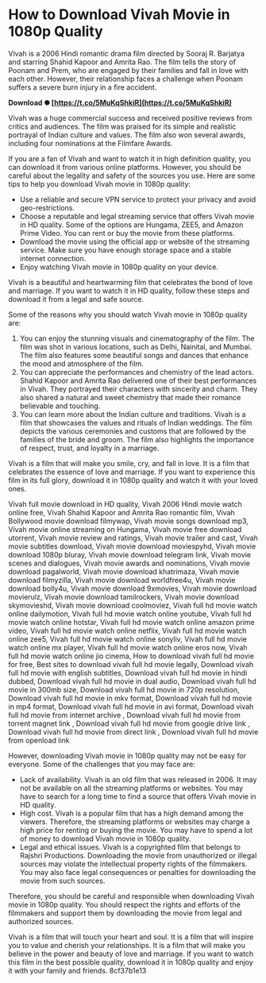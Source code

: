
 
# How to Download Vivah Movie in 1080p Quality
 
Vivah is a 2006 Hindi romantic drama film directed by Sooraj R. Barjatya and starring Shahid Kapoor and Amrita Rao. The film tells the story of Poonam and Prem, who are engaged by their families and fall in love with each other. However, their relationship faces a challenge when Poonam suffers a severe burn injury in a fire accident.
 
**Download ✺ [https://t.co/5MuKqShkiR](https://t.co/5MuKqShkiR)**


 
Vivah was a huge commercial success and received positive reviews from critics and audiences. The film was praised for its simple and realistic portrayal of Indian culture and values. The film also won several awards, including four nominations at the Filmfare Awards.
 
If you are a fan of Vivah and want to watch it in high definition quality, you can download it from various online platforms. However, you should be careful about the legality and safety of the sources you use. Here are some tips to help you download Vivah movie in 1080p quality:
 
- Use a reliable and secure VPN service to protect your privacy and avoid geo-restrictions.
- Choose a reputable and legal streaming service that offers Vivah movie in HD quality. Some of the options are Hungama, ZEE5, and Amazon Prime Video. You can rent or buy the movie from these platforms.
- Download the movie using the official app or website of the streaming service. Make sure you have enough storage space and a stable internet connection.
- Enjoy watching Vivah movie in 1080p quality on your device.

Vivah is a beautiful and heartwarming film that celebrates the bond of love and marriage. If you want to watch it in HD quality, follow these steps and download it from a legal and safe source.
  
Some of the reasons why you should watch Vivah movie in 1080p quality are:

1. You can enjoy the stunning visuals and cinematography of the film. The film was shot in various locations, such as Delhi, Nainital, and Mumbai. The film also features some beautiful songs and dances that enhance the mood and atmosphere of the film.
2. You can appreciate the performances and chemistry of the lead actors. Shahid Kapoor and Amrita Rao delivered one of their best performances in Vivah. They portrayed their characters with sincerity and charm. They also shared a natural and sweet chemistry that made their romance believable and touching.
3. You can learn more about the Indian culture and traditions. Vivah is a film that showcases the values and rituals of Indian weddings. The film depicts the various ceremonies and customs that are followed by the families of the bride and groom. The film also highlights the importance of respect, trust, and loyalty in a marriage.

Vivah is a film that will make you smile, cry, and fall in love. It is a film that celebrates the essence of love and marriage. If you want to experience this film in its full glory, download it in 1080p quality and watch it with your loved ones.
 
Vivah full movie download in HD quality,  Vivah 2006 Hindi movie watch online free,  Vivah Shahid Kapoor and Amrita Rao romantic film,  Vivah Bollywood movie download filmywap,  Vivah movie songs download mp3,  Vivah movie online streaming on Hungama,  Vivah movie free download utorrent,  Vivah movie review and ratings,  Vivah movie trailer and cast,  Vivah movie subtitles download,  Vivah movie download moviespyhd,  Vivah movie download 1080p bluray,  Vivah movie download telegram link,  Vivah movie scenes and dialogues,  Vivah movie awards and nominations,  Vivah movie download pagalworld,  Vivah movie download khatrimaza,  Vivah movie download filmyzilla,  Vivah movie download worldfree4u,  Vivah movie download bolly4u,  Vivah movie download 9xmovies,  Vivah movie download movierulz,  Vivah movie download tamilrockers,  Vivah movie download skymovieshd,  Vivah movie download coolmoviez,  Vivah full hd movie watch online dailymotion,  Vivah full hd movie watch online youtube,  Vivah full hd movie watch online hotstar,  Vivah full hd movie watch online amazon prime video,  Vivah full hd movie watch online netflix,  Vivah full hd movie watch online zee5,  Vivah full hd movie watch online sonyliv,  Vivah full hd movie watch online mx player,  Vivah full hd movie watch online eros now,  Vivah full hd movie watch online jio cinema,  How to download vivah full hd movie for free,  Best sites to download vivah full hd movie legally,  Download vivah full hd movie with english subtitles,  Download vivah full hd movie in hindi dubbed,  Download vivah full hd movie in dual audio,  Download vivah full hd movie in 300mb size,  Download vivah full hd movie in 720p resolution,  Download vivah full hd movie in mkv format,  Download vivah full hd movie in mp4 format,  Download vivah full hd movie in avi format,  Download vivah full hd movie from internet archive ,  Download vivah full hd movie from torrent magnet link ,  Download vivah full hd movie from google drive link ,  Download vivah full hd movie from direct link ,  Download vivah full hd movie from openload link
  
However, downloading Vivah movie in 1080p quality may not be easy for everyone. Some of the challenges that you may face are:

- Lack of availability. Vivah is an old film that was released in 2006. It may not be available on all the streaming platforms or websites. You may have to search for a long time to find a source that offers Vivah movie in HD quality.
- High cost. Vivah is a popular film that has a high demand among the viewers. Therefore, the streaming platforms or websites may charge a high price for renting or buying the movie. You may have to spend a lot of money to download Vivah movie in 1080p quality.
- Legal and ethical issues. Vivah is a copyrighted film that belongs to Rajshri Productions. Downloading the movie from unauthorized or illegal sources may violate the intellectual property rights of the filmmakers. You may also face legal consequences or penalties for downloading the movie from such sources.

Therefore, you should be careful and responsible when downloading Vivah movie in 1080p quality. You should respect the rights and efforts of the filmmakers and support them by downloading the movie from legal and authorized sources.
  
Vivah is a film that will touch your heart and soul. It is a film that will inspire you to value and cherish your relationships. It is a film that will make you believe in the power and beauty of love and marriage. If you want to watch this film in the best possible quality, download it in 1080p quality and enjoy it with your family and friends.
 8cf37b1e13
 
